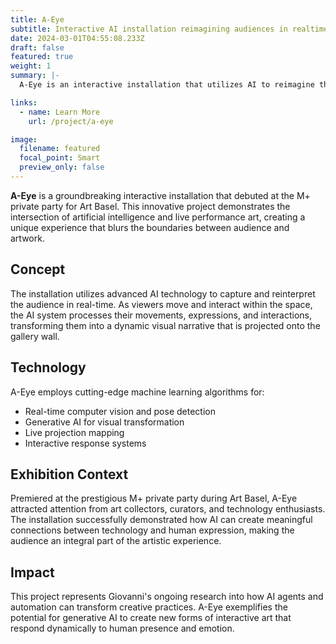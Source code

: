```yaml
---
title: A-Eye
subtitle: Interactive AI installation reimagining audiences in realtime at Art Basel
date: 2024-03-01T04:55:08.233Z
draft: false
featured: true
weight: 1
summary: |-
  A-Eye is an interactive installation that utilizes AI to reimagine the audience in realtime and projects it on a wall at the M+ private party for Art Basel.

links:
  - name: Learn More
    url: /project/a-eye

image:
  filename: featured
  focal_point: Smart
  preview_only: false
---
```


**A-Eye** is a groundbreaking interactive installation that debuted at the M+ private party for Art Basel. This innovative project demonstrates the intersection of artificial intelligence and live performance art, creating a unique experience that blurs the boundaries between audience and artwork.

## Concept

The installation utilizes advanced AI technology to capture and reinterpret the audience in real-time. As viewers move and interact within the space, the AI system processes their movements, expressions, and interactions, transforming them into a dynamic visual narrative that is projected onto the gallery wall.

## Technology

A-Eye employs cutting-edge machine learning algorithms for:
- Real-time computer vision and pose detection
- Generative AI for visual transformation
- Live projection mapping
- Interactive response systems

## Exhibition Context

Premiered at the prestigious M+ private party during Art Basel, A-Eye attracted attention from art collectors, curators, and technology enthusiasts. The installation successfully demonstrated how AI can create meaningful connections between technology and human expression, making the audience an integral part of the artistic experience.

## Impact

This project represents Giovanni's ongoing research into how AI agents and automation can transform creative practices. A-Eye exemplifies the potential for generative AI to create new forms of interactive art that respond dynamically to human presence and emotion.